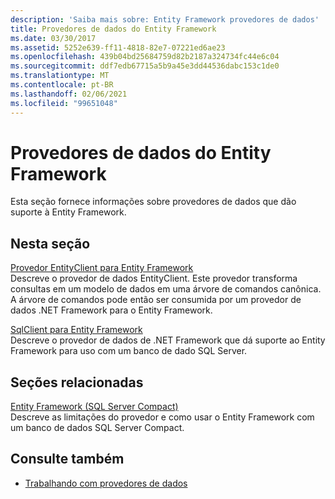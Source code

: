 ```yaml
---
description: 'Saiba mais sobre: Entity Framework provedores de dados'
title: Provedores de dados do Entity Framework
ms.date: 03/30/2017
ms.assetid: 5252e639-ff11-4818-82e7-07221ed6ae23
ms.openlocfilehash: 439b04bd25684759d82b2187a324734fc44e6c04
ms.sourcegitcommit: ddf7edb67715a5b9a45e3dd44536dabc153c1de0
ms.translationtype: MT
ms.contentlocale: pt-BR
ms.lasthandoff: 02/06/2021
ms.locfileid: "99651048"
---
```

# <a name="entity-framework-data-providers"></a>Provedores de dados do Entity Framework

Esta seção fornece informações sobre provedores de dados que dão suporte à Entity Framework.  
  
## <a name="in-this-section"></a>Nesta seção  

 [Provedor EntityClient para Entity Framework](entityclient-provider-for-the-entity-framework.md)  
 Descreve o provedor de dados EntityClient. Este provedor transforma consultas em um modelo de dados em uma árvore de comandos canônica. A árvore de comandos pode então ser consumida por um provedor de dados .NET Framework para o Entity Framework.  
  
 [SqlClient para Entity Framework](sqlclient-for-the-entity-framework.md)  
 Descreve o provedor de dados de .NET Framework que dá suporte ao Entity Framework para uso com um banco de dado SQL Server.  
  
## <a name="related-sections"></a>Seções relacionadas  

 [Entity Framework (SQL Server Compact)](/previous-versions/sql/compact/sql-server-compact-4.0/cc835494(v=sql.110))  
 Descreve as limitações do provedor e como usar o Entity Framework com um banco de dados SQL Server Compact.  

## <a name="see-also"></a>Consulte também

- [Trabalhando com provedores de dados](working-with-data-providers.md)
